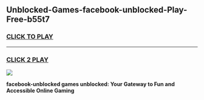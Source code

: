 
## Unblocked-Games-facebook-unblocked-Play-Free-b55t7
<h3>
<a href="https://premium76.site?title=facebook-unblocked&ref=18A1">CLICK TO PLAY</a></h3>
<hr>

<h3>
<a href="https://premium76.site?title=facebook-unblocked&ref=18A1">CLICK 2 PLAY</a>
  
</h3>

<a href="https://premium76.site?title=facebook-unblocked&ref=18A1"><img src="https://clearcache.store/games.png"></a>


**facebook-unblocked games unblocked: Your Gateway to Fun and Accessible Online Gaming**
